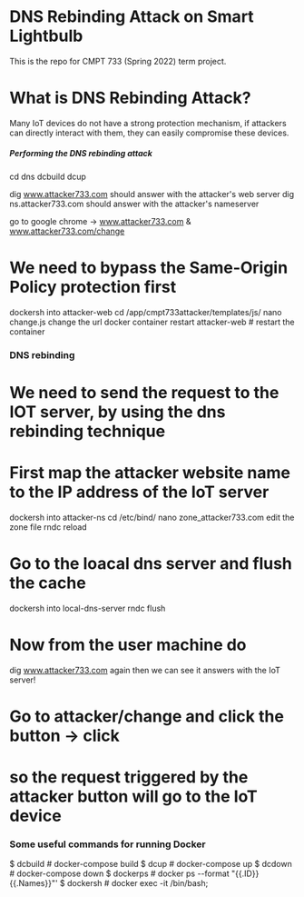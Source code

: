 # DNS Rebinding Attack on Smart Lightbulb

This is the repo for CMPT 733 (Spring 2022) term project.

# What is DNS Rebinding Attack?

Many IoT devices do not have a strong protection mechanism, if attackers can
directly interact with them, they can easily compromise these devices.


##### Performing the DNS rebinding attack #####
cd dns
dcbuild
dcup

dig www.attacker733.com should answer with the attacker's web server
dig ns.attacker733.com should answer with the attacker's nameserver

go to google chrome -> www.attacker733.com & www.attacker733.com/change

# We need to bypass the Same-Origin Policy protection first
dockersh into attacker-web
cd /app/cmpt733attacker/templates/js/
nano change.js
change the url
docker container restart attacker-web # restart the container

### DNS rebinding
# We need to send the request to the IOT server, by using the dns rebinding technique
# First map the attacker website name to the IP address of the IoT server
dockersh into attacker-ns
cd /etc/bind/
nano zone_attacker733.com
edit the zone file
rndc reload

# Go to the loacal dns server and flush the cache
dockersh into local-dns-server
rndc flush

# Now from the user machine do
dig www.attacker733.com again then we can see it answers with the IoT server!

# Go to attacker/change and click the button -> click
# so the request triggered by the attacker button will go to the IoT device


### Some useful commands for running Docker ###
$ dcbuild # docker-compose build
$ dcup # docker-compose up
$ dcdown # docker-compose down
$ dockerps # docker ps --format "{{.ID}}  {{.Names}}"'
$ dockersh <container> # docker exec -it <container> /bin/bash;
